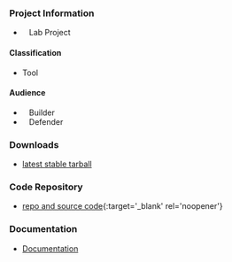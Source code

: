 ### Project Information
* <i class="fas fa-flag" style="font-size: 1.2em; color:#2ADA08;"></i><span style="font-size:1.0em;padding-left:12px;">Lab Project</span>

#### Classification
* <i class="fas fa-tools" style="color:#233e81;"></i> Tool

#### Audience
* <i class="fas fa-toolbox" style="font-size: 1.2em; color:#233e81;"></i><span style="font-size:1.0em;padding-left:12px;">Builder</span> 
* <i class="fas fa-shield-alt" style="font-size: 1.2em; color:#233e81;"></i><span style="font-size:1.0em;padding-left:12px;">Defender</span>

### Downloads
* [latest stable tarball](https://github.com/OWASP/O-Saft/raw/master/o-saft.tgz)

### Code Repository
* [repo and source code](https://github.com/OWASP/O-Saft){:target='_blank' rel='noopener'}

### Documentation
* [Documentation](https://wiki.owasp.org/index.php/O-Saft)

<!---
### Code Repository
* [repo](#) --->